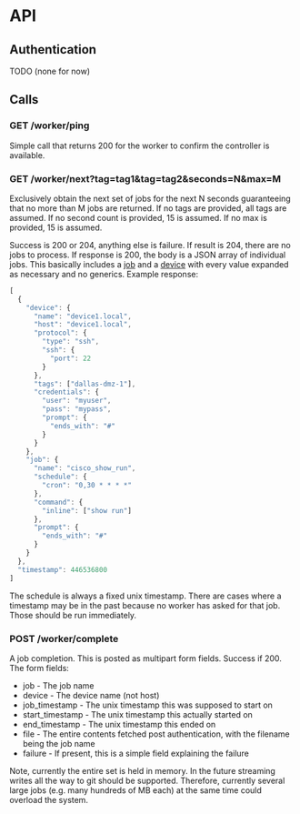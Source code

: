 # API

## Authentication

TODO (none for now)

## Calls

### GET /worker/ping

Simple call that returns 200 for the worker to confirm the controller is available.

### GET /worker/next?tag=tag1&tag=tag2&seconds=N&max=M

Exclusively obtain the next set of jobs for the next N seconds guaranteeing that no more than M jobs are returned. If no
tags are provided, all tags are assumed. If no second count is provided, 15 is assumed. If no max is provided, 15 is
assumed.

Success is 200 or 204, anything else is failure. If result is 204, there are no jobs to process. If response is 200, the
body is a JSON array of individual jobs. This basically includes a [job](jobs.md) and a [device](devices.md) with every
value expanded as necessary and no generics. Example response:

```js
[
  {
    "device": {
      "name": "device1.local",
      "host": "device1.local",
      "protocol": {
        "type": "ssh",
        "ssh": {
          "port": 22
        }
      },
      "tags": ["dallas-dmz-1"],
      "credentials": {
        "user": "myuser",
        "pass": "mypass",
        "prompt": {
          "ends_with": "#"
        }
      }
    },
    "job": {
      "name": "cisco_show_run",
      "schedule": {
        "cron": "0,30 * * * *"
      },
      "command": {
        "inline": ["show run"]
      },
      "prompt": {
        "ends_with": "#"
      }
    }
  },
  "timestamp": 446536800
]
```

The schedule is always a fixed unix timestamp. There are cases where a timestamp may be in the past because no worker
has asked for that job. Those should be run immediately.

### POST /worker/complete

A job completion. This is posted as multipart form fields. Success if 200. The form fields:

* job - The job name
* device - The device name (not host)
* job_timestamp - The unix timestamp this was supposed to start on
* start_timestamp - The unix timestamp this actually started on
* end_timestamp - The unix timestamp this ended on
* file - The entire contents fetched post authentication, with the filename being the job name
* failure - If present, this is a simple field explaining the failure

Note, currently the entire set is held in memory. In the future streaming writes all the way to git should be supported.
Therefore, currently several large jobs (e.g. many hundreds of MB each) at the same time could overload the system.